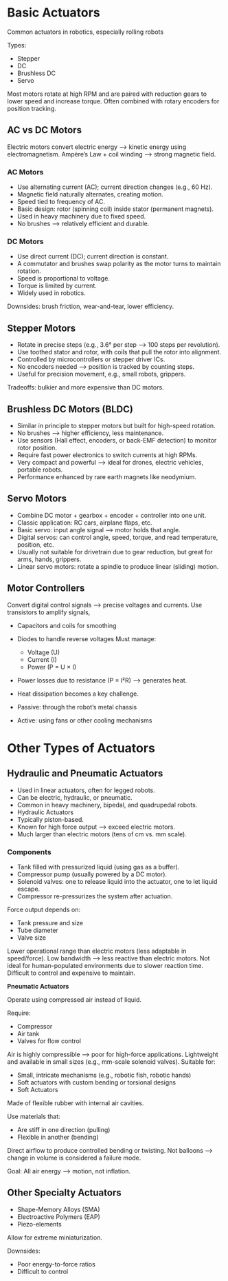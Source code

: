 # Basic Actuators

Common actuators in robotics, especially rolling robots

Types:

- Stepper
- DC
- Brushless DC
- Servo

Most motors rotate at high RPM and are paired with reduction gears to lower speed and increase torque. Often combined with rotary encoders for position tracking.

## AC vs DC Motors

Electric motors convert electric energy --> kinetic energy using electromagnetism.
Ampère’s Law + coil winding --> strong magnetic field.

### AC Motors

- Use alternating current (AC); current direction changes (e.g., 60 Hz).
- Magnetic field naturally alternates, creating motion.
- Speed tied to frequency of AC.
- Basic design: rotor (spinning coil) inside stator (permanent magnets).
- Used in heavy machinery due to fixed speed.
- No brushes --> relatively efficient and durable.

### DC Motors

- Use direct current (DC); current direction is constant.
- A commutator and brushes swap polarity as the motor turns to maintain rotation.
- Speed is proportional to voltage.
- Torque is limited by current.
- Widely used in robotics.

Downsides: brush friction, wear-and-tear, lower efficiency.

## Stepper Motors

- Rotate in precise steps (e.g., 3.6° per step --> 100 steps per revolution).
- Use toothed stator and rotor, with coils that pull the rotor into alignment.
- Controlled by microcontrollers or stepper driver ICs.
- No encoders needed --> position is tracked by counting steps.
- Useful for precision movement, e.g., small robots, grippers.

Tradeoffs: bulkier and more expensive than DC motors.

## Brushless DC Motors (BLDC)

- Similar in principle to stepper motors but built for high-speed rotation.
- No brushes --> higher efficiency, less maintenance.
- Use sensors (Hall effect, encoders, or back-EMF detection) to monitor rotor position.
- Require fast power electronics to switch currents at high RPMs.
- Very compact and powerful --> ideal for drones, electric vehicles, portable robots.
- Performance enhanced by rare earth magnets like neodymium.

## Servo Motors

- Combine DC motor + gearbox + encoder + controller into one unit.
- Classic application: RC cars, airplane flaps, etc.
- Basic servo: input angle signal --> motor holds that angle.
- Digital servos: can control angle, speed, torque, and read temperature, position, etc.
- Usually not suitable for drivetrain due to gear reduction, but great for arms, hands, grippers.
- Linear servo motors: rotate a spindle to produce linear (sliding) motion.

## Motor Controllers

Convert digital control signals --> precise voltages and currents. Use transistors to amplify signals,

- Capacitors and coils for smoothing
- Diodes to handle reverse voltages
Must manage:
    - Voltage (U)
    - Current (I)
    - Power (P = U × I)

- Power losses due to resistance (P = I²R) --> generates heat.
- Heat dissipation becomes a key challenge.
- Passive: through the robot’s metal chassis
- Active: using fans or other cooling mechanisms

# Other Types of Actuators

## Hydraulic and Pneumatic Actuators

- Used in linear actuators, often for legged robots.
- Can be electric, hydraulic, or pneumatic.
- Common in heavy machinery, bipedal, and quadrupedal robots.
- Hydraulic Actuators
- Typically piston-based.
- Known for high force output --> exceed electric motors.
- Much larger than electric motors (tens of cm vs. mm scale).

### Components

- Tank filled with pressurized liquid (using gas as a buffer).
- Compressor pump (usually powered by a DC motor).
- Solenoid valves: one to release liquid into the actuator, one to let liquid escape.
- Compressor re-pressurizes the system after actuation.

Force output depends on:

- Tank pressure and size
- Tube diameter
- Valve size

Lower operational range than electric motors (less adaptable in speed/force). Low bandwidth --> less reactive than electric motors. Not ideal for human-populated environments due to slower reaction time. Difficult to control and expensive to maintain.

**Pneumatic Actuators**

Operate using compressed air instead of liquid.

Require:

- Compressor
- Air tank
- Valves for flow control

Air is highly compressible --> poor for high-force applications. Lightweight and available in small sizes (e.g., mm-scale solenoid valves).
Suitable for:

- Small, intricate mechanisms (e.g., robotic fish, robotic hands)
- Soft actuators with custom bending or torsional designs
- Soft Actuators

Made of flexible rubber with internal air cavities.

Use materials that:

- Are stiff in one direction (pulling)
- Flexible in another (bending)

Direct airflow to produce controlled bending or twisting.
Not balloons --> change in volume is considered a failure mode.

Goal: All air energy --> motion, not inflation.

## Other Specialty Actuators

- Shape-Memory Alloys (SMA)
- Electroactive Polymers (EAP)
- Piezo-elements

Allow for extreme miniaturization.

Downsides:

- Poor energy-to-force ratios
- Difficult to control
